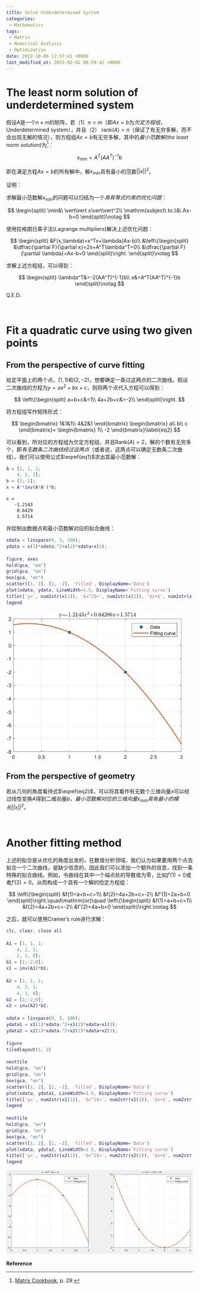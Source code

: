 ```yaml
---
title: Solve Underdetermined System
categories: 
 - Mathematics
tags:
 - Matrix
 - Numerical Analysis
 - Optimization
date: 2022-10-06 12:57:41 +0800
last_modified_at: 2025-02-02 08:59:42 +0800
---
```


# The least norm solution of underdetermined system

假设$A$是一个$n\times m$的矩阵，若（1）$n<m$（即$Ax=b$为<i class="term">欠定方程组</i>，Underdetermined system），并且（2） $\mathrm{rank}(A)=n$（保证了有无穷多解，而不会出现无解的情况），则方程组$Ax=b$有无穷多解，其中的<i class="term">最小范数解(the least norm solution)</i>为[^1]：

$$
x_{min}=A^T(AA^T)^{-1}b\label{eq1}
$$

即在满足方程$Ax=b$的所有解中，解$x_{min}$具有最小的范数$\vert\vert x\vert\vert^2$。

证明：

求解最小范数解$x_{min}$的问题可以归结为一个<i class="emphasize">具有等式约束的优化问题</i>：

$$
\begin{split}
\min&\  \vert\vert x\vert\vert^2\\
\mathrm{subject\ to.}&\ Ax-b=0
\end{split}\notag
$$

使用拉格朗日乘子法(Lagrange multipliers)解决上述优化问题：

$$
\begin{split}
&F(x,\lambda)=x^Tx+\lambda(Ax-b)\\
&\left\{\begin{split}
&\dfrac{\partial F}{\partial x}=2x+A^T\lambda^T=0\\
&\dfrac{\partial F}{\partial \lambda}=Ax-b=0
\end{split}\right.
\end{split}\notag
$$

求解上述方程组，可以得到：

$$
\begin{split}
\lambda^T&=-2(AA^T)^{-1}b\\
x&=A^T(AA^T)^{-1}b
\end{split}\notag
$$

Q.E.D.

<br>

# Fit a quadratic curve using two given points

## From the perspective of curve fitting

给定平面上的两个点，$(1,1)$和$(2,-2)$，想要确定一条过这两点的二次曲线。假设二次曲线的方程为$y=ax^2+bx+c$，则将两个点代入方程可以得到：

$$
\left\{\begin{split}
a+b+c&=1\\
4a+2b+c&=-2\\
\end{split}\right.
$$

将方程组写作矩阵形式：

$$
\begin{bmatrix}
1&1&1\\
4&2&1
\end{bmatrix}
\begin{bmatrix}
a\\
b\\
c
\end{bmatrix}=
\begin{bmatrix}
1\\
-2
\end{bmatrix}\label{eq2}
$$

可以看到，所对应的方程组为欠定方程组，并且$\mathrm{Rank}(A)=2$，解的个数有无穷多个，即<i class="emphasize">有无数条二次曲线经过这两点</i>（或者说，这两点可以确定无数条二次曲线）。我们可以使用公式$\eqref{eq1}$求出其最小范数解：

```matlab
A = [1, 1, 1;
    4, 2, 1];
b = [1;-2];
x = A'*inv(A*A')*b;
```

```
x =
   -1.2143
    0.6429
    1.5714
```

并绘制出数据点和最小范数解对应的拟合曲线：

```matlab
xdata = linspace(0, 3, 100);
ydata = x(1)*xdata.^2+x(2)*xdata+x(3);

figure, axes
hold(gca, "on")
grid(gca, "on")
box(gca, "on")
scatter([1, 2], [1, -2], 'filled', DisplayName='Data')
plot(xdata, ydata, LineWidth=1.5, DisplayName='Fitting curve')
title(['y=', num2str(x(1)), '$x^2$+', num2str(x(2)), '$x+$', num2str(x(3))], Interpreter='latex')
legend
```

<img src="https://github.com/HelloWorld-1017/blog-images/blob/main/migration/imgpersonal/image-20221005151641074.png?raw=true" alt="image-20221005151641074" style="zoom:67%;" />

## From the perspective of geometry

若从几何的角度看待式$\eqref{eq2}$，可以将其看作有无数个三维向量$x$可以经过线性变换$A$得到二维向量$b$，<i class="emphasize">最小范数解对应的三维向量$x_{min}$具有最小的模长$\vert\vert x\vert\vert^2$</i>。

<br>

# Another fitting method

上述的拟合是从优化的角度出发的，在数值分析领域，我们认为如果要用两个点去拟合一个二次曲线，是缺少信息的，因此我们可以添加一个额外的信息，找到一条特殊的拟合曲线。例如，令曲线在其中一个端点处的导数值为零，比如$f'(1)=0$或者$f'(2)=0$，从而构成一个具有一个解的恰定方程组：

$$
\left\{\begin{split}
&f(1)=a+b+c=1\\
&f(2)=4a+2b+c=-2\\
&f'(1)=2a+b=0
\end{split}\right.\quad\mathrm{or}\quad
\left\{\begin{split}
&f(1)=a+b+c=1\\
&f(2)=4a+2b+c=-2\\
&f'(2)=4a+b=0
\end{split}\right.\notag
$$

之后，就可以使用Cramer’s rule进行求解：

```matlab
clc, clear, close all

A1 = [1, 1, 1;
    4, 2, 1;
    2, 1, 0];
b1 = [1;-2;0];
x1 = inv(A1)*b1;

A2 = [1, 1, 1;
    4, 2, 1;
    4, 1, 0];
b2 = [1;-2;0];
x2 = inv(A2)*b2;

xdata = linspace(0, 3, 100);
ydata1 = x1(1)*xdata.^2+x1(2)*xdata+x1(3);
ydata2 = x2(1)*xdata.^2+x2(2)*xdata+x2(3);

figure
tiledlayout(1, 2)

nexttile
hold(gca, "on")
grid(gca, "on")
box(gca, "on")
scatter([1, 2], [1, -2], 'filled', DisplayName='Data')
plot(xdata, ydata1, LineWidth=1.5, DisplayName='Fitting curve')
title(['y=', num2str(x1(1)), '$x^2$+', num2str(x1(2)), '$x+$', num2str(x1(3))], Interpreter='latex')
legend

nexttile
hold(gca, "on")
grid(gca, "on")
box(gca, "on")
scatter([1, 2], [1, -2], 'filled', DisplayName='Data')
plot(xdata, ydata2, LineWidth=1.5, DisplayName='Fitting curve')
title(['y=', num2str(x2(1)), '$x^2$+', num2str(x2(2)), '$x+$', num2str(x2(3))], Interpreter='latex')
legend
```

<img src="https://github.com/HelloWorld-1017/blog-images/blob/main/migration/imgpersonal/image-20221006125349323.png?raw=true" alt="image-20221006125349323" style="zoom:80%;" />

<br>

**Reference**

[^1]: [Matrix Cookbook](https://www.math.uwaterloo.ca/~hwolkowi/matrixcookbook.pdf), p. 29.